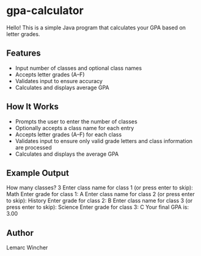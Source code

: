 # gpa-calculator
Hello! This is a simple Java program that calculates your GPA based on letter grades. 

## Features
- Input number of classes and optional class names
- Accepts letter grades (A–F)
- Validates input to ensure accuracy
- Calculates and displays average GPA
  
## How It Works
- Prompts the user to enter the number of classes
- Optionally accepts a class name for each entry
- Accepts letter grades (A–F) for each class
- Validates input to ensure only valid grade letters and class information are processed
- Calculates and displays the average GPA

## Example Output

How many classes? 3
Enter class name for class 1 (or press enter to skip): Math
Enter grade for class 1: A
Enter class name for class 2 (or press enter to skip): History
Enter grade for class 2: B
Enter class name for class 3 (or press enter to skip): Science
Enter grade for class 3: C
Your final GPA is: 3.00

## Author
Lemarc Wincher
